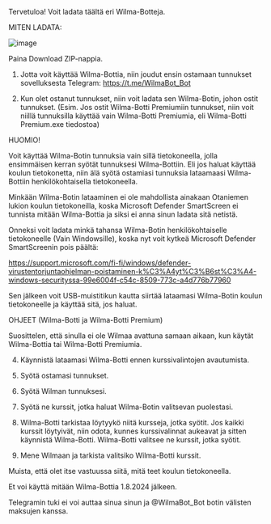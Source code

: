 Tervetuloa! Voit ladata täältä eri Wilma-Botteja.

MITEN LADATA:

![image](https://github.com/NoelMatero/Wilma-Botti/assets/161951384/9d14b8f4-ce06-4ce5-ad89-6ffa034d82b3)

Paina Download ZIP-nappia.


1. Jotta voit käyttää Wilma-Bottia, niin joudut ensin ostamaan tunnukset sovelluksesta Telegram: https://t.me/WilmaBot_Bot
   
3. Kun olet ostanut tunnukset, niin voit ladata sen Wilma-Botin, johon ostit tunnukset. (Esim. Jos ostit Wilma-Botti Premiumiin tunnukset, niin voit niillä tunnuksilla käyttää vain Wilma-Botti Premiumia, eli Wilma-Botti Premium.exe tiedostoa)

HUOMIO!

Voit käyttää Wilma-Botin tunnuksia vain sillä tietokoneella, jolla ensimmäisen kerran syötät tunnuksesi Wilma-Bottiin. Eli jos haluat käyttää koulun tietokonetta, niin älä syötä ostamiasi tunnuksia lataamaasi Wilma-Bottiin henkilökohtaisella tietokoneella.

Minkään Wilma-Botin lataaminen ei ole mahdollista ainakaan Otaniemen lukion koulun tietokoneilla, koska Microsoft Defender SmartScreen ei tunnista mitään Wilma-Bottia ja siksi ei anna sinun ladata sitä netistä. 

Onneksi voit ladata minkä tahansa Wilma-Botin henkilökohtaiselle tietokoneelle (Vain Windowsille), koska nyt voit kytkeä Microsoft Defender SmartScreenin pois päältä: 

https://support.microsoft.com/fi-fi/windows/defender-virustentorjuntaohjelman-poistaminen-k%C3%A4yt%C3%B6st%C3%A4-windows-securityssa-99e6004f-c54c-8509-773c-a4d776b77960 

Sen jälkeen voit USB-muistitikun kautta siirtää lataamasi Wilma-Botin koulun tietokoneelle ja käyttää sitä, jos haluat.


OHJEET (Wilma-Botti ja Wilma-Botti Premium)

Suosittelen, että sinulla ei ole Wilmaa avattuna samaan aikaan, kun käytät Wilma-Bottia tai Wilma-Botti Premiumia.

4. Käynnistä lataamasi Wilma-Botti ennen kurssivalintojen avautumista.
   
5. Syötä ostamasi tunnukset.

6. Syötä Wilman tunnuksesi. 
   
7. Syötä ne kurssit, jotka haluat Wilma-Botin valitsevan puolestasi.
   
8. Wilma-Botti tarkistaa löytyykö niitä kursseja, jotka syötit. Jos kaikki kurssit löytyivät, niin odota, kunnes kurssivalinnat aukeavat ja sitten käynnistä Wilma-Botti. Wilma-Botti valitsee ne kurssit, jotka syötit.
    
9. Mene Wilmaan ja tarkista valitsiko Wilma-Botti kurssit.
    

Muista, että olet itse vastuussa siitä, mitä teet koulun tietokoneella.

Et voi käyttä mitään Wilma-Bottia 1.8.2024 jälkeen. 

Telegramin tuki ei voi auttaa sinua sinun ja @WilmaBot_Bot botin välisten maksujen kanssa.

